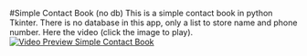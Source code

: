 #Simple Contact Book (no db)
This is a simple contact book in python Tkinter. There is no database in this app, only a list to store name and phone number. Here the video (click the image to play).<br/>
[![Video Preview Simple Contact Book](https://img.youtube.com/vi/EU-bPXWwQOc/0.jpg)](https://www.youtube.com/embed/EU-bPXWwQOc)

